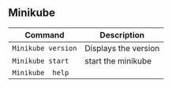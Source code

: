 ## Minikube ##

| Command  | Description |
| ------------- | ------------- |
| `Minikube version`| Displays the version |
| `Minikube start` | start the minikube |
| `Minikube  help ` | | 

